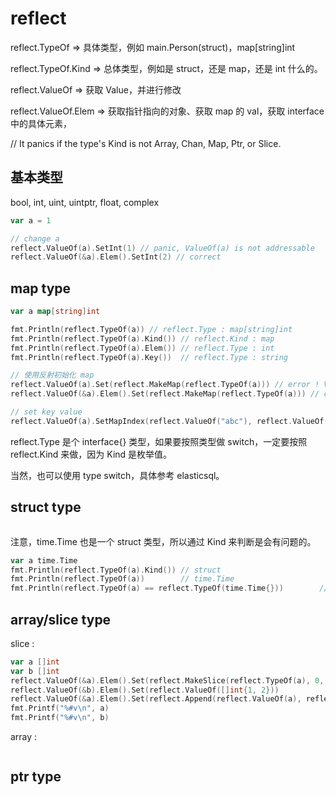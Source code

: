 # reflect

reflect.TypeOf => 具体类型，例如 main.Person(struct)，map[string]int

reflect.TypeOf.Kind => 总体类型，例如是 struct，还是 map，还是 int 什么的。

reflect.ValueOf => 获取 Value，并进行修改

reflect.ValueOf.Elem => 获取指针指向的对象、获取 map 的 val，获取 interface 中的具体元素，

// It panics if the type's Kind is not Array, Chan, Map, Ptr, or Slice.

## 基本类型

bool, int, uint, uintptr, float, complex

```go
var a = 1

// change a
reflect.ValueOf(a).SetInt(1) // panic, ValueOf(a) is not addressable
reflect.ValueOf(&a).Elem().SetInt(2) // correct
```

## map type

```go
var a map[string]int

fmt.Println(reflect.TypeOf(a)) // reflect.Type : map[string]int
fmt.Println(reflect.TypeOf(a).Kind()) // reflect.Kind : map
fmt.Println(reflect.TypeOf(a).Elem()) // reflect.Type : int
fmt.Println(reflect.TypeOf(a).Key())  // reflect.Type : string

// 使用反射初始化 map
reflect.ValueOf(a).Set(reflect.MakeMap(reflect.TypeOf(a))) // error ! ValueOf(a) is not addressable
reflect.ValueOf(&a).Elem().Set(reflect.MakeMap(reflect.TypeOf(a))) // correct

// set key value
reflect.ValueOf(a).SetMapIndex(reflect.ValueOf("abc"), reflect.ValueOf(1))

```

reflect.Type 是个 interface{} 类型，如果要按照类型做 switch，一定要按照 reflect.Kind 来做，因为 Kind 是枚举值。

当然，也可以使用 type switch，具体参考 elasticsql。

## struct type

```go
```

注意，time.Time 也是一个 struct 类型，所以通过 Kind 来判断是会有问题的。

```go
var a time.Time
fmt.Println(reflect.TypeOf(a).Kind()) // struct
fmt.Println(reflect.TypeOf(a))        // time.Time
fmt.Println(reflect.TypeOf(a) == reflect.TypeOf(time.Time{}))        // true
```

## array/slice type

slice :

```go
var a []int
var b []int
reflect.ValueOf(&a).Elem().Set(reflect.MakeSlice(reflect.TypeOf(a), 0, 10))
reflect.ValueOf(&b).Elem().Set(reflect.ValueOf([]int{1, 2}))
reflect.ValueOf(&a).Elem().Set(reflect.Append(reflect.ValueOf(a), reflect.ValueOf(1)))
fmt.Printf("%#v\n", a)
fmt.Printf("%#v\n", b)
```

array :

```go
```

## ptr type
